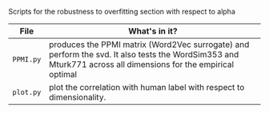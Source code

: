 Scripts for the robustness to overfitting section with respect to alpha  

File | What's in it?
--- | ---
`PPMI.py` | produces the PPMI matrix (Word2Vec surrogate) and perform the svd. It also tests the WordSim353 and Mturk771 across all dimensions for the empirical optimal  
`plot.py` | plot the correlation with human label with respect to dimensionality.   
